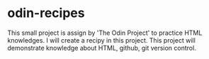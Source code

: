 # odin-recipes
This small project is assign by 'The Odin Project' to practice HTML knowledges. I will create a recipy in this project. This project will demonstrate knowledge about HTML, github, git version control.